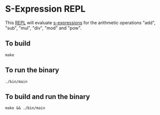 <br>

# S-Expression REPL

This [REPL](https://en.wikipedia.org/wiki/Read%E2%80%93eval%E2%80%93print_loop) will evaluate [s-expressions](https://en.wikipedia.org/wiki/S-expression) for the arithmetic operations "add", "sub", "mul", "div", "mod" and "pow".

## To build

```
make
```

## To run the binary

```
./bin/main
```

## To build and run the binary

```
make && ./bin/main
```
<br>
